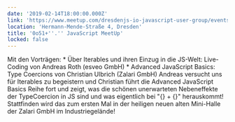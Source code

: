 ```yaml
---
date: '2019-02-14T18:00:00.000Z'
link: 'https://www.meetup.com/dresdenjs-io-javascript-user-group/events/257280507'
location: 'Hermann-Mende-Straße 4, Dresden'
title: '0o51+''.'' JavaScript MeetUp'
locked: false
---
```

Mit den Vorträgen: * Über Iterables und ihren Einzug in die JS-Welt: Live-Coding von Andreas Roth (esveo GmbH) * Advanced JavaScript Basics: Type Coercions von Christian Ulbrich (Zalari GmbH) Andreas versucht uns für Iterables zu begeistern und Christian führt die Advanced JavaScript Basics Reihe fort und zeigt, was die schönen unerwarteten Nebeneffekte der TypeCoercion in JS sind und was eigentlich bei "{} + {}" herauskommt! Stattfinden wird das zum ersten Mal in der heiligen neuen alten Mini-Halle der Zalari GmbH im Industriegelände!
